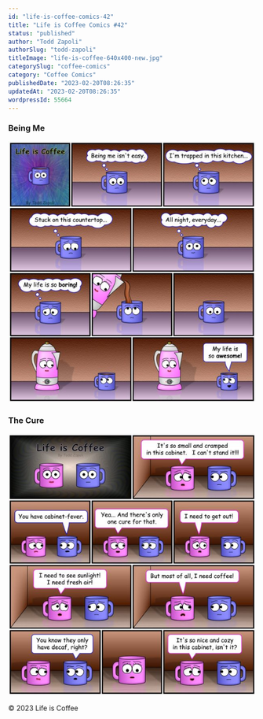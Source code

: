 ```yaml
---
id: "life-is-coffee-comics-42"
title: "Life is Coffee Comics #42"
status: "published"
author: "Todd Zapoli"
authorSlug: "todd-zapoli"
titleImage: "life-is-coffee-640x400-new.jpg"
categorySlug: "coffee-comics"
category: "Coffee Comics"
publishedDate: "2023-02-20T08:26:35"
updatedAt: "2023-02-20T08:26:35"
wordpressId: 55664
---
```


### Being Me

![Being Me Coffee Comic](being-me-coffee-comic-616x650.jpg)

### The Cure

![The Cure Coffee Comic](the-cure-coffee-comic-616x650.jpg)

© 2023 Life is Coffee